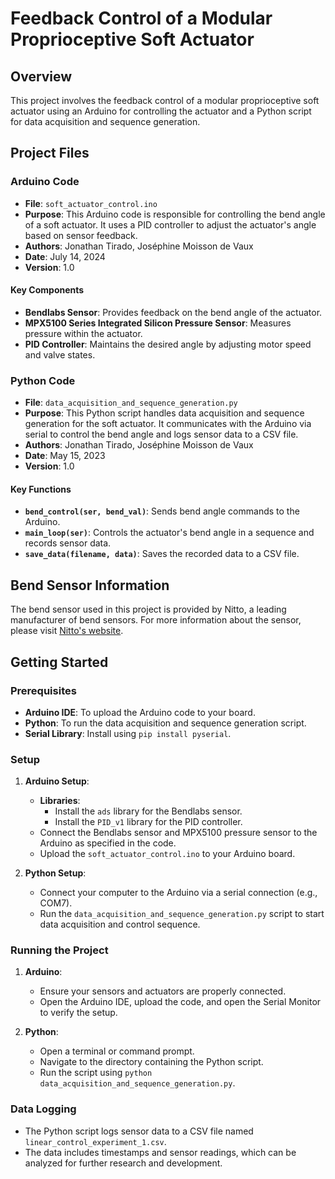 # Feedback Control of a Modular Proprioceptive Soft Actuator

## Overview
This project involves the feedback control of a modular proprioceptive soft actuator using an Arduino for controlling the actuator and a Python script for data acquisition and sequence generation.

## Project Files

### Arduino Code
- **File**: `soft_actuator_control.ino`
- **Purpose**: This Arduino code is responsible for controlling the bend angle of a soft actuator. It uses a PID controller to adjust the actuator's angle based on sensor feedback.
- **Authors**: Jonathan Tirado, Joséphine Moisson de Vaux
- **Date**: July 14, 2024
- **Version**: 1.0

#### Key Components
- **Bendlabs Sensor**: Provides feedback on the bend angle of the actuator.
- **MPX5100 Series Integrated Silicon Pressure Sensor**: Measures pressure within the actuator.
- **PID Controller**: Maintains the desired angle by adjusting motor speed and valve states.

### Python Code
- **File**: `data_acquisition_and_sequence_generation.py`
- **Purpose**: This Python script handles data acquisition and sequence generation for the soft actuator. It communicates with the Arduino via serial to control the bend angle and logs sensor data to a CSV file.
- **Authors**: Jonathan Tirado, Joséphine Moisson de Vaux
- **Date**: May 15, 2023
- **Version**: 1.0

#### Key Functions
- **`bend_control(ser, bend_val)`**: Sends bend angle commands to the Arduino.
- **`main_loop(ser)`**: Controls the actuator's bend angle in a sequence and records sensor data.
- **`save_data(filename, data)`**: Saves the recorded data to a CSV file.

## Bend Sensor Information
The bend sensor used in this project is provided by Nitto, a leading manufacturer of bend sensors. For more information about the sensor, please visit [Nitto's website](https://www.nitto.com/jp/ja/nbt/).

## Getting Started

### Prerequisites
- **Arduino IDE**: To upload the Arduino code to your board.
- **Python**: To run the data acquisition and sequence generation script.
- **Serial Library**: Install using `pip install pyserial`.

### Setup
1. **Arduino Setup**:
    - **Libraries**:
        - Install the `ads` library for the Bendlabs sensor.
        - Install the `PID_v1` library for the PID controller.
    - Connect the Bendlabs sensor and MPX5100 pressure sensor to the Arduino as specified in the code.
    - Upload the `soft_actuator_control.ino` to your Arduino board.

2. **Python Setup**:
    - Connect your computer to the Arduino via a serial connection (e.g., COM7).
    - Run the `data_acquisition_and_sequence_generation.py` script to start data acquisition and control sequence.

### Running the Project
1. **Arduino**:
    - Ensure your sensors and actuators are properly connected.
    - Open the Arduino IDE, upload the code, and open the Serial Monitor to verify the setup.

2. **Python**:
    - Open a terminal or command prompt.
    - Navigate to the directory containing the Python script.
    - Run the script using `python data_acquisition_and_sequence_generation.py`.

### Data Logging
- The Python script logs sensor data to a CSV file named `linear_control_experiment_1.csv`.
- The data includes timestamps and sensor readings, which can be analyzed for further research and development.




